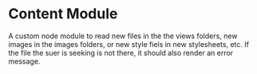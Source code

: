 # Content Module

A custom node module to read new files in the the views folders, new images in the images folders, or new style fiels in new stylesheets, etc. If the file the suer is seeking is not there, it should also render an error message. 
